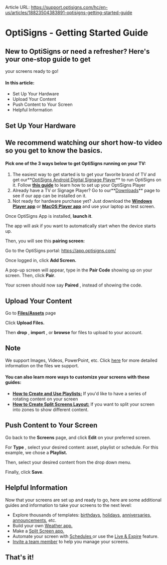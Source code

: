 Article URL: https://support.optisigns.com/hc/en-us/articles/18823504383891-optisigns-getting-started-guide

# OptiSigns - Getting Started Guide

## New to OptiSigns or need a refresher? Here's your one-stop guide to get
your screens ready to go!

#### In this article:

  * Set Up Your Hardware
  * Upload Your Content
  * Push Content to Your Screen
  * Helpful Information

## Set Up Your Hardware

We recommend watching our short how-to video so you get to know the basics.  
---  
  
####

#### Pick one of the 3 ways below to get OptiSigns running on your TV:

  1. The easiest way to get started is to get your favorite brand of TV and get our**[OptiSigns Android Digital Signage Player](https://shop.optisigns.com/products/optisigns-android-stick-player-2)** to run OptiSigns on it. Follow **[this guide](https://support.optisigns.com/hc/en-us/articles/27267311796243)** to learn how to set up your OptiSigns Player
  2. Already have a TV or Signage Player? Go to our**[Downloads](https://www.optisigns.com/download)** page to see if our app can be installed on it.
  3. Not ready for hardware purchase yet? Just download the **[Windows Player app](https://links.optisigns.com/win)** or **[MacOS Player app](https://links.optisigns.com/mac)** and use your laptop as test screen.

Once OptiSigns App is installed, **launch it**.

The app will ask if you want to automatically start when the device starts up.

Then, you will see this **pairing screen:**

Go to the OptiSigns portal: <https://app.optisigns.com/>

Once logged in, click **Add Screen.**

A pop-up screen will appear, type in the **Pair Code** showing up on your
screen. Then, click **Pair**.

Your screen should now say **Paired** , instead of showing the code.

## **Upload Your Content**

Go to **[Files/Assets](https://app.optisigns.com/app/assetManagement)** page

Click **Upload Files.**

Then **drop** , **import** , or **browse** for files to upload to your
account.

**Note**  
---  
We support Images, Videos, PowerPoint, etc. Click
[here](https://support.optisigns.com/hc/en-us/articles/360016342373) for more
detailed information on the files we support.  
  
#### You can also learn more ways to customize your screens with these guides:

  * **[How to Create and Use Playlists:](https://support.optisigns.com/hc/en-us/articles/28295104605843)** If you'd like to have a series of rotating content on your screen
  * **[How to Create Split Screens Layout:](https://support.optisigns.com/hc/en-us/articles/360026559573)** If you want to split your screen into zones to show different content.

## **Push Content to Your Screen**

Go back to the **Screens** page, and click **Edit** on your preferred screen.

For **Type** , select your desired content: asset, playlist or schedule. For
this example, we chose a **Playlist.**

Then, select your desired content from the drop down menu.

Finally, click **Save**.

## **Helpful Information**

Now that your screens are set up and ready to go, here are some additional
guides and information to take your screens to the next level:

  * Explore thousands of templates: [birthdays](https://canvas.optisigns.com/templates/search/birthday), [holidays](https://canvas.optisigns.com/templates/category/Holidays%20and%20Observances), [anniversaries](https://canvas.optisigns.com/templates/search/anniversary), [announcements](https://canvas.optisigns.com/templates/search/announcement), etc.
  * Build your own [Weather app.](https://support.optisigns.com/hc/en-us/articles/360017964153)
  * Make a [Split Screen app.](https://support.optisigns.com/hc/en-us/articles/360026559573)
  * Automate your screen with [Schedules ](https://support.optisigns.com/hc/en-us/articles/360016981853)or use the [Live & Expire](https://support.optisigns.com/hc/en-us/articles/360042736794) feature.
  * [Invite a team member](https://support.optisigns.com/hc/en-us/articles/360016990233) to help you manage your screens.

## **That's it!**

